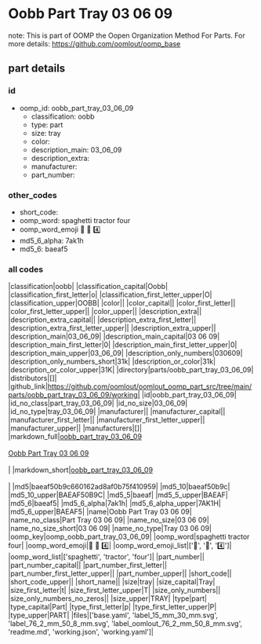 # Oobb Part Tray 03 06 09  

note: This is part of OOMP the Oopen Organization Method For Parts. For more details: https://github.com/oomlout/oomp_base

##  part details





### id
* oomp_id: oobb_part_tray_03_06_09
  * classification: oobb
  * type: part
  * size: tray
  * color: 
  * description_main: 03_06_09
  * description_extra: 
  * manufacturer: 
  * part_number: 

### other_codes
* short_code: 
* oomp_word: spaghetti tractor four
* oomp_word_emoji :spaghetti: :tractor: :four:
* md5_6_alpha: 7ak1h
* md5_6: baeaf5

### all codes 
|classification|oobb|
|classification_capital|Oobb|
|classification_first_letter|o|
|classification_first_letter_upper|O|
|classification_upper|OOBB|
|color||
|color_capital||
|color_first_letter||
|color_first_letter_upper||
|color_upper||
|description_extra||
|description_extra_capital||
|description_extra_first_letter||
|description_extra_first_letter_upper||
|description_extra_upper||
|description_main|03_06_09|
|description_main_capital|03 06 09|
|description_main_first_letter|0|
|description_main_first_letter_upper|0|
|description_main_upper|03_06_09|
|description_only_numbers|030609|
|description_only_numbers_short|31k|
|description_or_color|31k|
|description_or_color_upper|31K|
|directory|parts/oobb_part_tray_03_06_09|
|distributors|[]|
|github_link|https://github.com/oomlout/oomlout_oomp_part_src/tree/main/parts/oobb_part_tray_03_06_09/working|
|id|oobb_part_tray_03_06_09|
|id_no_class|part_tray_03_06_09|
|id_no_size|03_06_09|
|id_no_type|tray_03_06_09|
|manufacturer||
|manufacturer_capital||
|manufacturer_first_letter||
|manufacturer_first_letter_upper||
|manufacturer_upper||
|manufacturers|[]|
|markdown_full|[oobb_part_tray_03_06_09](https://github.com/oomlout/oomlout_oomp_part_src/tree/main/parts/oobb_part_tray_03_06_09/working)<br>[](https://github.com/oomlout/oomlout_oomp_part_src/tree/main/parts/oobb_part_tray_03_06_09/working)<br>[Oobb Part Tray 03 06 09](https://github.com/oomlout/oomlout_oomp_part_src/tree/main/parts/oobb_part_tray_03_06_09/working)<br><br>|
|markdown_short|[oobb_part_tray_03_06_09](https://github.com/oomlout/oomlout_oomp_part_src/tree/main/parts/oobb_part_tray_03_06_09/working)<br><br>|
|md5|baeaf50b9c660162ad8af0b75f410959|
|md5_10|baeaf50b9c|
|md5_10_upper|BAEAF50B9C|
|md5_5|baeaf|
|md5_5_upper|BAEAF|
|md5_6|baeaf5|
|md5_6_alpha|7ak1h|
|md5_6_alpha_upper|7AK1H|
|md5_6_upper|BAEAF5|
|name|Oobb Part Tray 03 06 09|
|name_no_class|Part Tray 03 06 09|
|name_no_size|03 06 09|
|name_no_size_short|03 06 09|
|name_no_type|Tray 03 06 09|
|oomp_key|oomp_oobb_part_tray_03_06_09|
|oomp_word|spaghetti tractor four|
|oomp_word_emoji|:spaghetti: :tractor: :four:|
|oomp_word_emoji_list|[':spaghetti:', ':tractor:', ':four:']|
|oomp_word_list|['spaghetti', 'tractor', 'four']|
|part_number||
|part_number_capital||
|part_number_first_letter||
|part_number_first_letter_upper||
|part_number_upper||
|short_code||
|short_code_upper||
|short_name||
|size|tray|
|size_capital|Tray|
|size_first_letter|t|
|size_first_letter_upper|T|
|size_only_numbers||
|size_only_numbers_no_zeros||
|size_upper|TRAY|
|type|part|
|type_capital|Part|
|type_first_letter|p|
|type_first_letter_upper|P|
|type_upper|PART|
|files|['base.yaml', 'label_15_mm_30_mm.svg', 'label_76_2_mm_50_8_mm.svg', 'label_oomlout_76_2_mm_50_8_mm.svg', 'readme.md', 'working.json', 'working.yaml']|
